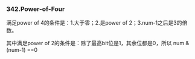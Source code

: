 ### 342.Power-of-Four

满足power of 4的条件是：1.大于零；2.是power of 2；3.num-1之后是3的倍数。

其中满足power of 2的条件是：除了最高bit位是1，其余位都是0，所以 num & (num-1) ==0

